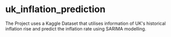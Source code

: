 # uk_inflation_prediction
The Project uses a Kaggle Dataset that utilises information of UK's historical inflation rise and predict the inflation rate using SARIMA modelling.
